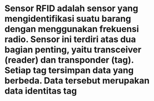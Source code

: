 # Sensor RFID adalah sensor yang mengidentifikasi suatu barang dengan menggunakan frekuensi radio. Sensor ini terdiri atas dua bagian penting, yaitu transceiver (reader) dan transponder (tag). Setiap tag tersimpan data yang berbeda. Data tersebut merupakan data identitas tag
